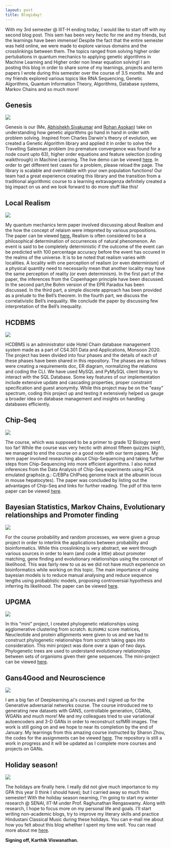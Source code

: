 ```yaml
---
layout: post
title: Blogiday!
---
```



With my 3rd semester @ IIIT-H ending today, I would like to start off with my second blog post. This sem has been very hectic for me and my friends, but the learnings have been 
immense! Despite the fact that the entire semester was held online, we were made to explore various domains and the crosslinkings between them. The topics ranged from solving higher 
order pertubations in quantum mechanics to applying genetic algorithms in Machine Learning and Higher order non linear equation solving! I am posting this blog in order to share some of my 
learnings, projects and term papers I wrote during this semester over the course of 3.5 months. Me and my friends explored various topics like RNA Sequencing, Genetic Algorithms, Quantum
Information Theory, Algorithms, Database systems, Markov Chains and so much more! 

## Genesis

<img src="https://thumbs.gfycat.com/ThinConstantFirecrest-size_restricted.gif"/>

Genesis is our (Me, <a href="https://github.com/abhishekh2001">Abhishekh Sivakumar</a> and <a href="https://github.com/ArenaGrenade">Rohan Asokan</a>) take on understanding how genetic 
algorithms go hand in hand in order with problem solving. Inspired from Charles Darwin's theory of evolution, we created a Genetic Algorithm library and applied it in order to solve 
the Travelling Salesman problem (no premature convergence was found for a node count upto 63), higher order equations and feature selection (coding walkthrough) in Machine Learning. The live demo can be
viewed <a href="http://teamc-aad.herokuapp.com/">here</a>. In order to get different test cases for a problem, please reload the page. The library is scalable and overridable with your own
population functions! Our team had a great experience creating this library and the transition from a traditional algorithmic course to a learning extravagenza definitely created a big impact on us 
and we look forward to do more stuff like this!

## Local Realism

<img src="https://media1.tenor.com/images/af32eb1813ad9e1d91c6c0700d7acfa1/tenor.gif?itemid=17770432"/>

My quantum mechanics term paper involved discussing about Realism and the how the concept of relaism were intepreted by various propositions. The paper can be viewed
<a href="https://iiitaphyd-my.sharepoint.com/personal/subhadip_mitra_iiit_ac_in/_layouts/15/onedrive.aspx?id=%2Fpersonal%2Fsubhadip%5Fmitra%5Fiiit%5Fac%5Fin%2FDocuments%2FQuantum%20Mechanics%2FTerm%20Papers%2F2019113015%2Epdf&parent=%2Fpersonal%2Fsubhadip%5Fmitra%5Fiiit%5Fac%5Fin%2FDocuments%2FQuantum%20Mechanics%2FTerm%20Papers">here.</a>
Realism is often considered to be a philosophical determination of occurrences of natural phenomenon. An event is said to be completely deterministic 
if the outcome of the event can be predicted with 100 percentage accuracy before the event has occured in the realms of the universe. It is to be noted that 
realism varies with localities. A locality with one perception of realism (or even determinism) of a physical quantity need to necessarily mean that another 
locality may have the same perception of reality (or even determinism). In the first part of the paper, the inferences from the Copenhagen principle have been 
discussed. In the second part,the Bohm version of the EPR Paradox has been discussed. In the third part, a simple discrete approach has been provided as a prelude
to the Bell’s theorem. In the fourth part, we discuss the correlativistic Bell’s inequality. We conclude the paper by discussing few interpretation of the Bell’s 
inequality.

## HCDBMS 

<img src="https://media4.giphy.com/media/l3mZnuz4coJp8EBBm/giphy.gif" />

HCDBMS is an administrator side Hotel Chain database management system made as a part of CS4.301 Data and Applications, Monsoon 2020. The project has been divided into four phases and the details of each of these phases have been shared in this repository.
The phases are as follows were creating a requirements doc, ER diagram, normalizing the relations and coding the CLI. We have used MySQL and PyMySQL client library to interact with the SQL Database. Some 
key features of our implementation include extensive update and cascading properties, proper constraint specification and guest anonymity. While this project may be on the "easy" spectrum, coding this project up
and testing it extensively helped us gauge a broader idea on database management and insights on handling databases efficiently.


## Chip-Seq

<img src="https://thumbs.gfycat.com/DifferentUnluckyDobermanpinscher-small.gif"/>

The course, which was supposed to be a primer to grade 12 Biology went too far! While the course was very hectic with almost fifteen quizzes (sigh!), we managed to end the course on a good note
with our term papers. My term paper involved researching about Chip-Sequencing and taking further steps from Chip-Sequencing into more efficient algorithms. I also noted inferences from the Data Analysis of Chip-Seq experiments using PCA emulated graphs(e.g.: C/EBPa
ChIPseq genome track at the albumin locus in mouse hepatocytes). The paper was concluded by listing out the advantages of Chip-Seq and links for further reading. The pdf of this term paper
can be viewed <a href="https://iiitaphyd-my.sharepoint.com/:b:/g/personal/karthik_viswanathan_research_iiit_ac_in/Ea7ThXlZa-NMtfGY9IUZGDwBaC9XU2dg23szYd-4pN1Syw?e=FBAxMp">here</a>.

## Bayesian Statistics, Markov Chains, Evolutionary relationships and Promoter finding

<img src="https://setosa.io/ev/markov-chains/fb-thumb.png"/>

For the course probability and random processes, we were given a group project in order to interlink the applications between probability and bioinformatics. While this crosslinking is
very abstract, we went through various sources in order to learn (and code a little) about promoter matching, gene finding and evolutionary relationships using the concept of likelihood.
This was fairly new to us as we did not have much experience on bioinformatics while working on this topic. The main importance of using bayesian models is to reduce manual analysing and reduce
sequence lengths using probablistic models, proposing controversial hypothesis and inferring its likelihood. The paper can be viewed <a href="https://iiitaphyd-my.sharepoint.com/:b:/g/personal/karthik_viswanathan_research_iiit_ac_in/Ebxrxo4DUx1Fs5LYDblRIt4BFKTSVWkrL7Fl4BJQl2N3VQ?e=obKozY">here</a>.

## UPGMA 

<img src="https://www.researchgate.net/publication/340635576/figure/fig4/AS:880480375304192@1586934288110/Hierarchical-clustering-analysis-by-UPGMA-A-and-principal-co-ordinates-analysis-B-of.jpg" />

In this "mini" project, I created phylogenetic relationships using agglomerative clustering from scratch. ```BLOSUM62``` score matrices, Neucleotide and protein allignments were
given to us and we had to construct phylogenetic relationships from scratch taking gaps into consideration. This mini project was done over a span of two days. Phylogenetic trees are used to
understand evolutionary relationships between sets of organisms given their gene sequences. The mini-project can be viewed <a href="https://github.com/nickinack/UPGMA">here</a>.

## Gans4Good and Neuroscience

<img src="https://eay.cc/uploads/2011/partygans.gif" />

I am a big fan of Deeplearning.ai's courses and I signed up for the Generative adversarial networks course. The course introduced me to generating new datasets with GANS, controllable
generation, CGANs, WGANs and much more! Me and my colleagues tried to use variational autoencoders and 3-D GANs in order to reconstruct ssfMRI images. The work is still going on and
we hope to near its completion by the end of January. My learnings from this amazing course instructed by Sharon Zhou, the codes for the assignments can be viewed <a href="https://github.com/nickinack/GANS4GOOD">here</a>.
The repository is still a work in progress and it will be updated as I complete more courses and projects on GANs. 

## Holiday season!

<img src="https://media3.giphy.com/media/26FLeFK9dfmg6xq12/giphy.gif">

The holidays are finally here. I really did not give much importance to my GPA this year (I think I should have); but I carried away so much this semester! With the holiday season nearning, 
I'm going to start my winter research @ SENAI, IIT-M under Prof. Raghunathan Rengaswamy. Along with research, I hope to focus more on my personal life and goals. I'll start writing non-academic blogs, 
try to improve my literary skills and practice Hindustani Classical Music during these holidays. You can e-mail me about how you felt about this blog whether I spent my time well.
You can read more about me <a href="https://nickinack.github.io/about">here</a>. 


<b> Signing off, </b>
<b> Karthik Viswanathan. </b>

